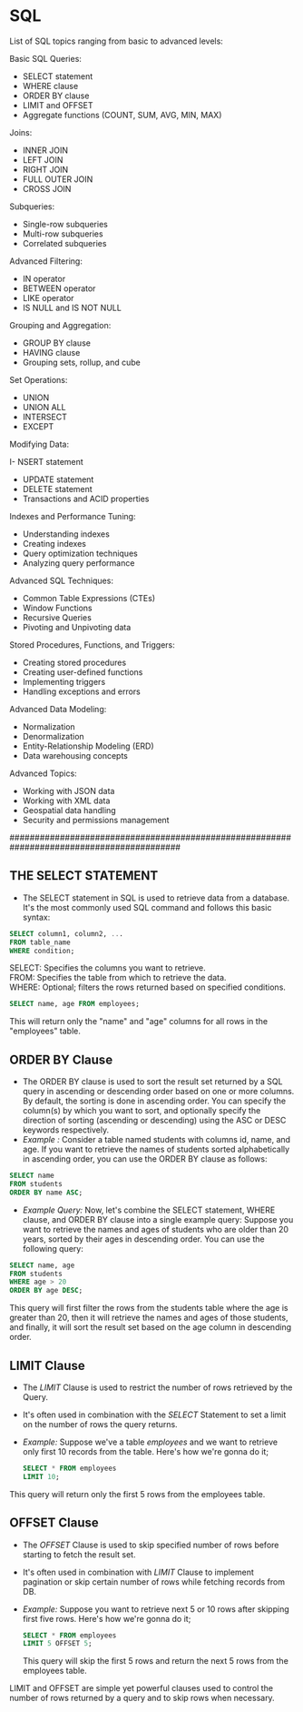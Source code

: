 # SQL

 List of SQL topics ranging from basic to advanced levels:

Basic SQL Queries:

  - SELECT statement
  - WHERE clause
  - ORDER BY clause
  - LIMIT and OFFSET
  - Aggregate functions (COUNT, SUM, AVG, MIN, MAX)

Joins:

  - INNER JOIN
  - LEFT JOIN
  - RIGHT JOIN
  - FULL OUTER JOIN
  - CROSS JOIN
  
Subqueries:

  - Single-row subqueries
  - Multi-row subqueries
  - Correlated subqueries
  
Advanced Filtering:

  - IN operator
  - BETWEEN operator
  - LIKE operator
  - IS NULL and IS NOT NULL
  
Grouping and Aggregation:

  - GROUP BY clause
  - HAVING clause
  - Grouping sets, rollup, and cube
  
Set Operations:

  - UNION
  - UNION ALL
  - INTERSECT
  - EXCEPT
  
Modifying Data:

  I- NSERT statement
  - UPDATE statement
  - DELETE statement
  - Transactions and ACID properties
  
Indexes and Performance Tuning:

  - Understanding indexes
  - Creating indexes
  - Query optimization techniques
  - Analyzing query performance
  
Advanced SQL Techniques:

  - Common Table Expressions (CTEs)
  - Window Functions
  - Recursive Queries
  - Pivoting and Unpivoting data
  
Stored Procedures, Functions, and Triggers:

  - Creating stored procedures
  - Creating user-defined functions
  - Implementing triggers
  - Handling exceptions and errors
  
Advanced Data Modeling:

  - Normalization
  - Denormalization
  - Entity-Relationship Modeling (ERD)
  - Data warehousing concepts
  
Advanced Topics:



  - Working with JSON data
  - Working with XML data
  - Geospatial data handling
  - Security and permissions management

##########################################################################################

**THE SELECT STATEMENT**
--------------------------

  - The SELECT statement in SQL is used to retrieve data from a database. It's the most commonly used SQL command and follows this basic syntax:
  
  ``` sql
  SELECT column1, column2, ...
  FROM table_name
  WHERE condition;
  ```
   SELECT: Specifies the columns you want to retrieve. <br>
   FROM: Specifies the table from which to retrieve the data. <br>
   WHERE: Optional; filters the rows returned based on specified conditions. <br>
  
 ``` sql 
 SELECT name, age FROM employees;
 ```

This will return only the "name" and "age" columns for all rows in the "employees" table. 

**ORDER BY Clause**
---------------------
- The ORDER BY clause is used to sort the result set returned by a SQL query in ascending or descending order based on one or more columns. By default, the sorting is done in ascending order. You can specify the   column(s) by which you want to sort, and optionally specify the direction of sorting (ascending or descending) using the ASC or DESC keywords respectively.
- _Example :_ Consider a table named students with columns id, name, and age. If you want to retrieve the names of students sorted alphabetically in ascending order, you can use the ORDER BY clause as follows:

```sql
SELECT name
FROM students
ORDER BY name ASC;
```
- _Example Query:_
Now, let's combine the SELECT statement, WHERE clause, and ORDER BY clause into a single example query:
Suppose you want to retrieve the names and ages of students who are older than 20 years, sorted by their ages in descending order. You can use the following query:

```sql
SELECT name, age
FROM students
WHERE age > 20
ORDER BY age DESC;
```
This query will first filter the rows from the students table where the age is greater than 20, then it will retrieve the names and ages of those students, and finally, it will sort the result set based on the age column in descending order.

**LIMIT Clause**
------------------

- The _LIMIT_ Clause is used to restrict the number of rows retrieved by the Query.
- It's often used in combination with the _SELECT_ Statement to set a limit on the number of rows the query returns.
- _Example:_ Suppose we've a table _employees_ and we want to retrieve only first 10 records from the table. Here's how we're gonna do it;

  ```sql
  SELECT * FROM employees
  LIMIT 10;
  ```
This query will return only the first 5 rows from the employees table.


**OFFSET Clause**
--------------------
- The _OFFSET_ Clause is used to skip specified number of rows before starting to fetch the result set.
- It's often used in combination with _LIMIT_ Clause to implement pagination or skip certain number of rows while fetching records from DB.
- _Example:_ Suppose you want to retrieve next 5 or 10 rows after skipping first five rows. Here's how we're gonna do it;

  ``` sql
  SELECT * FROM employees
  LIMIT 5 OFFSET 5;
  ```
  This query will skip the first 5 rows and return the next 5 rows from the employees table.
  
LIMIT and OFFSET are simple yet powerful clauses used to control the number of rows returned by a query and to skip rows when necessary.
